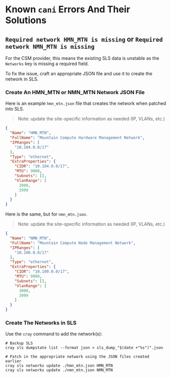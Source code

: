 # Known `cani` Errors And Their Solutions

## `Required network HMN_MTN is missing` or `Required network NMN_MTN is missing`

For the CSM provider, this means the existing SLS data is unstable as the `Networks` key is missing a required field.

To fix the issue, craft an appropriate JSON file and use it to create the network in SLS.

### Create An HMN_MTN or NMN_MTN Network JSON File

Here is an example `hmn_mtn.json` file that creates the network when patched into SLS. 

> Note: update the site-specific information as needed (IP, VLANs, etc.)

```json
{
  "Name": "HMN_MTN",
  "FullName": "Mountain Compute Hardware Management Network",
  "IPRanges": [
    "10.104.0.0/17"
  ],
  "Type": "ethernet",
  "ExtraProperties": {
    "CIDR": "10.104.0.0/17",
    "MTU": 9000,
    "Subnets": [],
    "VlanRange": [
      2000,
      2999
    ]
  }
}
```

Here is the same, but for `nmn_mtn.json`.

> Note: update the site-specific information as needed (IP, VLANs, etc.)

```json
{
  "Name": "NMN_MTN",
  "FullName": "Mountain Compute Node Management Network",
  "IPRanges": [
    "10.100.0.0/17"
  ],
  "Type": "ethernet",
  "ExtraProperties": {
    "CIDR": "10.100.0.0/17",
    "MTU": 9000,
    "Subnets": [],
    "VlanRange": [
      3000,
      3999
    ]
  }
}
```



### Create The Networks in SLS
  
Use the `cray` command to add the network(s):

```shell
# Backup SLS
cray sls dumpstate list --format json > sls_dump_"$(date +"%s")".json 

# Patch in the appropriate network using the JSON files created earlier
cray sls networks update ./hmn_mtn.json HMN_MTN 
cray sls networks update ./nmn_mtn.json NMN_MTN
```
